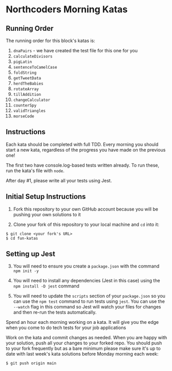 # Northcoders Morning Katas

## Running Order

The running order for this block's katas is:

1. `dnaPairs` - we have created the test file for this one for you
2. `calculateDivisors`
3. `pigLatin`
4. `sentenceToCamelCase`
5. `foldString`
6. `getTweetData`
7. `herdTheBabies`
8. `rotateArray`
9. `tillAddition`
10. `changeCalculator`
11. `counterSpy`
12. `validTriangles`
13. `morseCode`

## Instructions

Each kata should be completed with full TDD. Every morning you should start a new kata, regardless of the progress you have made on the previous one!

The first two have console.log-based tests written already. To run these, run the kata's file with `node`.

After day #1, please write all your tests using Jest.

## Initial Setup Instructions

1. Fork this repository to your own GitHub account because you will be pushing your own solutions to it

2. Clone your fork of this repository to your local machine and `cd` into it:

```
$ git clone <your fork's URL>
$ cd fun-katas
```

## Setting up Jest

3. You will need to ensure you create a `package.json` with the command `npm init -y`

4. You will need to install any dependencies (Jest in this case) using the `npm install -D jest` command

5. You will need to update the `scripts` section of your `package.json` so you can use the `npm test` command to run tests using `jest`. You can use the `--watch` flag in this command so Jest will watch your files for changes and then re-run the tests automatically.

Spend an hour each morning working on a kata. It will give you the edge when you come to do tech tests for your job applications

Work on the kata and commit changes as needed. When you are happy with your solution, push all your changes to your forked repo. You should push to your fork frequently but as a bare minimum please make sure it's up to date with last week's kata solutions before Monday morning each week:

```
$ git push origin main
```

